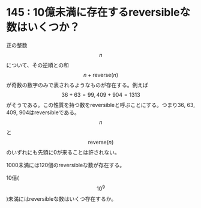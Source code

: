 # 145 : 10億未満に存在するreversibleな数はいくつか？

正の整数$$n$$について、その逆順との和$$n + \textrm{reverse}(n)$$が奇数の数字のみで表されるようなものが存在する。例えば$$36 + 63 = 99, 409 + 904 = 1313$$がそうである。この性質を持つ数をreversibleと呼ぶことにする。つまり36, 63, 409, 904はreversibleである。$$n$$と$$\textrm{reverse}(n)$$のいずれにも先頭に0が来ることは許されない。

1000未満には120個のreversibleな数が存在する。

10億\($$10^9$$\)未満にはreversibleな数はいくつ存在するか。

